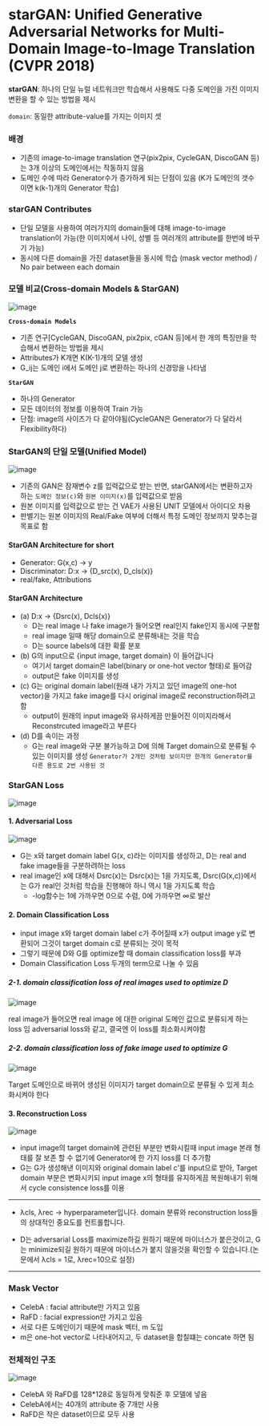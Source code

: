 # starGAN: Unified Generative Adversarial Networks for Multi-Domain Image-to-Image Translation (CVPR 2018)

**starGAN**: 하나의 단일 뉴럴 네트워크만 학습해서 사용해도 다중 도메인을 가진 이미지 변환을 할 수 있는 방법을 제시  

```domain```: 동일한 attribute-value를 가지는 이미지 셋  


### 배경
- 기존의 image-to-image translation 연구(pix2pix, CycleGAN, DiscoGAN 등)는 3개 이상의 도메인에서는 작동하지 않음
- 도메인 수에 따라 Generator수가 증가하게 되는 단점이 있음 (K가 도메인의 갯수이면 k(k-1)개의 Generator 학습)

### starGAN Contributes
- 단일 모델을 사용하여 여러가지의 domain들에 대해 image-to-image translation이 가능(한 이미지에서 나이, 성별 등 여러개의 attribute를 한번에 바꾸기 가능)
- 동시에 다른 domain을 가진 dataset들을 동시에 학습 (mask vector method) / No pair between each domain


### 모델 비교(Cross-domain Models & StarGAN)
![image](https://user-images.githubusercontent.com/72767245/109122244-a6f27880-778b-11eb-9fee-cb16d6874019.png)


**```Cross-domain Models```**  
- 기존 연구[CycleGAN, DiscoGAN, pix2pix, cGAN 등]에서 한 개의 특징만을 학습해서 변환하는 방법을 제시
- Attributes가 K개면 K(K-1)개의 모델 생성
- G_ij는 도메인 i에서 도메인 j로 변환하는 하나의 신경망을 나타냄

**```StarGAN```**  
- 하나의 Generator
- 모든 데이터의 정보를 이용하여 Train 가능
- 단점: image의 사이즈가 다 같아야됨(CycleGAN은 Generator가 다 달라서 Flexibility하다)


### StarGAN의 단일 모델(Unified Model)

![image](https://user-images.githubusercontent.com/72767245/109122462-fcc72080-778b-11eb-8ff0-10dadc1791a7.png)

- 기존의 GAN은 잠재변수 z를 입력값으로 받는 반면, starGAN에서는 변환하고자 하는 ```도메인 정보(c)```와 ```원본 이미지(x)```를 입력값으로 받음
- 원본 이미지를 입력값으로 받는 건 VAE가 사용된 UNIT 모델에서 아이디오 차용
- 판별기는 원본 이미지의 Real/Fake 여부에 더해서 특정 도메인 정보까지 맞추는걸 목표로 함

#### StarGAN Architecture for short
- Generator: G(x,c) -> y
- Discriminator: D:x -> {D_src(x), D_cls(x)}
- real/fake, Attributions

#### StarGAN Architecture
- (a) D:x -> {Dsrc(x), Dcls(x)}  
  - D는 real image 나 fake image가 들어오면 real인지 fake인지 동시에 구분함
  - real image 일때 해당 domain으로 분류해내는 것을 학습
  - D는 source labels에 대한 확률 분포
- (b) G의 input으로 {input image, target domain} 이 들어갑니다
  - 여기서 target domain은 label(binary or one-hot vector 형태)로 들어감
  - output은 fake 이미지를 생성
- (c) G는 original domain label(원래 내가 가지고 있던 image의 one-hot vector)을 가지고 fake image를 다시 original image로 reconstruction하려고 함
  - output이 원래의 input image와 유사하게끔 만들어진 이미지라해서 Reconstrcuted image라고 부른다
- (d) D를 속이는 과정
  - G는 real image와 구분 불가능하고 D에 의해 Target domain으로 분류될 수 있는 이미지를 생성
```Generator가 2개인 것처럼 보이지만 한개의 Generator를 다른 용도로 2번 사용된 것```  


### StarGAN Loss

![image](https://user-images.githubusercontent.com/72767245/109124990-e5d5fd80-778e-11eb-8484-db1985211428.png)

#### 1. Adversarial Loss
![image](https://user-images.githubusercontent.com/72767245/109125076-fb4b2780-778e-11eb-9431-73c322ee78a7.png)

- G는 x와 target domain label G(x, c)라는 이미지를 생성하고, D는 real and fake image들을 구분하려하는 loss
- real image인 x에 대해서 Dsrc(x)는 Dsrc(x)는 1을 가지도록, Dsrc(G(x,c))에서는 G가 real인 것처럼 학습을 진행해야 하니 역시 1을 가지도록 학습
  - -log함수는 1에 가까우면 0으로 수렴, 0에 가까우면 ∞로 발산

#### 2. Domain Classification Loss
- input image x와 target domain label c가 주어질때 x가 output image y로 변환되어 그것이 target domain c로 분류되는 것이 목적
- 그렇기 때문에 D와 G를 optimize할 때 domain classification loss를 부과
- Domain Classification Loss 두개의 term으로 나눌 수 있음


##### 2-1. domain classification loss of real images used to optimize D
![image](https://user-images.githubusercontent.com/72767245/109127571-ec19a900-7791-11eb-9ba1-62be86cef799.png)  


real image가 들어오면 real image 에 대한 original 도메인 값으로 분류되게 하는 loss 임
adversarial loss와 같고, 결국엔 이 loss를 최소화시켜야함

##### 2-2. domain classification loss of fake image used to optimize G

![image](https://user-images.githubusercontent.com/72767245/109129142-a827a380-7793-11eb-82cf-046b9cc62e8d.png)

Target 도메인으로 바뀌어 생성된 이미지가 target domain으로 분류될 수 있게 최소화시켜야 한다

#### 3. Reconstruction Loss
![image](https://user-images.githubusercontent.com/72767245/109129337-e329d700-7793-11eb-89e3-4cb9953677f6.png)

- input image의 target domain에 관련된 부분만 변화시킬때 input image 본래 형태를 잘 보존 할 수 없기에 Generator에 한 가지 loss를 더 추가함
- G는 G가 생성해낸 이미지와 original domain label c'를 input으로 받아, Target domain 부분은 변화시키되 input image x의 형태를 유지하게끔 복원해내기 위해서 cycle consistence loss를 이용


---

- λcls, λrec -> hyperparameter입니다. domain 분류와 reconstruction loss들 의 상대적인 중요도를 컨트롤합니다.

- D는 adversarial Loss를 maximize하길 원하기 때문에 마이너스가 붙은것이고, G는 minimize되길 원하기 때문에 마이너스가 붙지 않을것을 확인할 수 있습니다.(논문에서 λcls = 1로, λrec=10으로 설정)


---

### Mask Vector
- CelebA : facial attribute만 가지고 있음
- RaFD : facial expression만 가지고 있음 
- 서로 다른 도메인이기 때문에 mask 벡터, m 도입
- m은 one-hot vector로 나타내어지고, 두 dataset을 합칠떄는 concate 하면 됨

### 전체적인 구조
![image](https://user-images.githubusercontent.com/72767245/109130905-9a731d80-7795-11eb-85f4-d93eb00838a5.png)
- CelebA 와 RaFD를 128*128로 동일하게 맞춰준 후 모델에 넣음
- CelebA에서는 40개의 attribute 중 7개만 사용
- RaFD은 작은 dataset이므로 모두 사용




